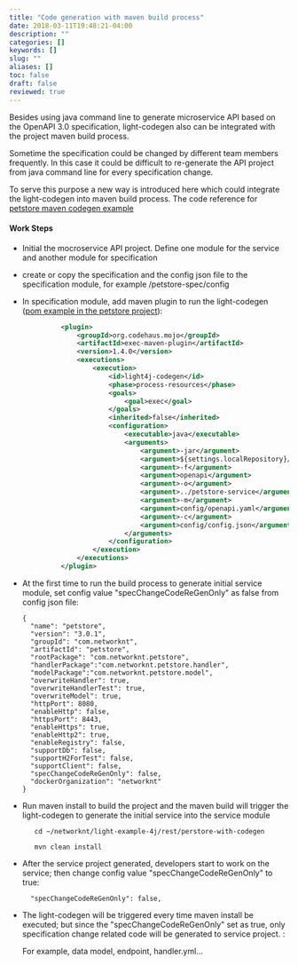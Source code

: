 ```yaml
---
title: "Code generation with maven build process"
date: 2018-03-11T19:48:21-04:00
description: ""
categories: []
keywords: []
slug: ""
aliases: []
toc: false
draft: false
reviewed: true
---
```


Besides using java command line to generate microservice API based on the OpenAPI 3.0 specification, light-codegen also can be integrated with the project maven build process.

Sometime the specification could be changed by different team members frequently. In this case it could be difficult to re-generate the API project from java command line for every specification change.

To serve this purpose a new way is introduced here which could integrate the light-codegen into maven build process. The code reference for [petstore maven codegen example][]


#### Work Steps

- Initial the mocroservice API project. Define one module for the service and another module for specification

- create or copy the specification and the config json file to the specification module, for example /petstore-spec/config

- In specification module, add maven plugin to run the light-codegen ([pom example in the petstore project][]):

```xml
             <plugin>
                 <groupId>org.codehaus.mojo</groupId>
                 <artifactId>exec-maven-plugin</artifactId>
                 <version>1.4.0</version>
                 <executions>
                     <execution>
                         <id>light4j-codegen</id>
                         <phase>process-resources</phase>
                         <goals>
                             <goal>exec</goal>
                         </goals>
                         <inherited>false</inherited>
                         <configuration>
                             <executable>java</executable>
                             <arguments>
                                 <argument>-jar</argument>
                                 <argument>${settings.localRepository}/com/networknt/codegen-cli/${version.light-4j}/codegen-cli-${version.light-4j}.jar</argument>
                                 <argument>-f</argument>
                                 <argument>openapi</argument>
                                 <argument>-o</argument>
                                 <argument>../petstore-service</argument>
                                 <argument>-m</argument>
                                 <argument>config/openapi.yaml</argument>
                                 <argument>-c</argument>
                                 <argument>config/config.json</argument>
                             </arguments>
                         </configuration>
                     </execution>
                 </executions>
             </plugin>
```

- At the first time to run the build process to generate initial service module, set config value "specChangeCodeReGenOnly" as false from config json file:

  ```
  {
    "name": "petstore",
    "version": "3.0.1",
    "groupId": "com.networknt",
    "artifactId": "petstore",
    "rootPackage": "com.networknt.petstore",
    "handlerPackage":"com.networknt.petstore.handler",
    "modelPackage":"com.networknt.petstore.model",
    "overwriteHandler": true,
    "overwriteHandlerTest": true,
    "overwriteModel": true,
    "httpPort": 8080,
    "enableHttp": false,
    "httpsPort": 8443,
    "enableHttps": true,
    "enableHttp2": true,
    "enableRegistry": false,
    "supportDb": false,
    "supportH2ForTest": false,
    "supportClient": false,
    "specChangeCodeReGenOnly": false,
    "dockerOrganization": "networknt"
  }
  ```

- Run maven install to build the project and the maven build will trigger the light-codegen to generate the initial service into the service module

   ```
      cd ~/networknt/light-example-4j/rest/perstore-with-codegen

      mvn clean install

   ```

- After the service project generated, developers start to work on the service; then change  config value "specChangeCodeReGenOnly" to true:

  ```
    "specChangeCodeReGenOnly": false,

  ```

- The light-codegen will be triggered every time maven install be executed; but since the "specChangeCodeReGenOnly" set as true, only specification change related code will be generated to service project. :

  For example, data model, endpoint, handler.yml...


[petstore maven codegen example]: https://github.com/networknt/light-example-4j/tree/develop/rest/perstore-with-codegen
[pom example in the petstore project]: https://github.com/networknt/light-example-4j/blob/develop/rest/perstore-with-codegen/petstore-spec/pom.xml
